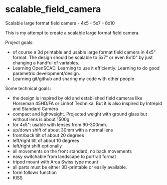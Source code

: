 # scalable_field_camera
Scalable large format field camera - 4x5 - 5x7 - 8x10

This is my attempt to create a scalable large format field camera.

Project goals:
- of course a 3d printable and usable large format field camera in 4x5" format. The design should be scalable to 5x7" or even 8x10" by just changing a handful of variables.
- Learning OpenSCAD. Learning to use it efficiently. Learning to do good parametric development/design.
- Learning git/github and sharing my code with other people

Some technical goals:
- the design is inspired by old and established field cameras like Horseman 45HD/FA or Linhof Technika. But it is also inspired by Intrepid and Standard Camera
- compact and lightweight. Projected weight with ground glass but without lens is about 1500g
- for 4x5": usable with lenses from 90-300mm. 
- up/down shift of about 30mm with a normal lens
- front/back tilt of about 20 degrees
- left/right tilt of about 10 degrees
- left/right shift optionally
- all movements on the front standard, no back movements
- easy switchable from landscape to portrait format
- tripod mount with Arca Swiss type mount
- all parts must be either 3D-printable or easily available.
- form follows function
- KISS 


